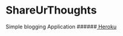 # ShareUrThoughts
Simple blogging Application
######[ Heroku ](https://vast-retreat-4629.herokuapp.com/ "ShareUrThoughts")

